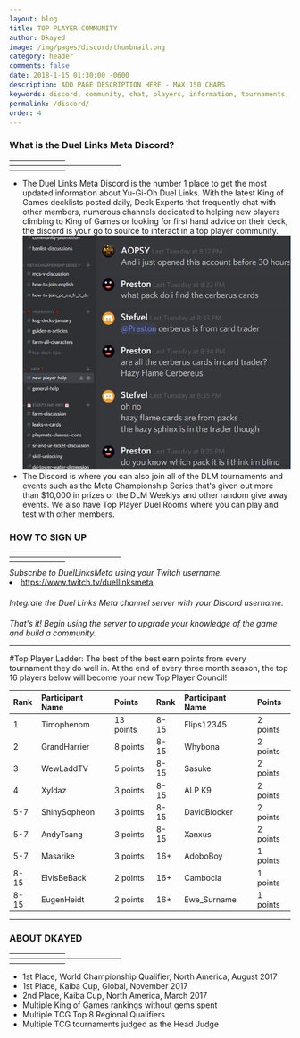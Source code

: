 ```yaml
---
layout: blog
title: TOP PLAYER COMMUNITY
author: Dkayed
image: /img/pages/discord/thumbnail.png
category: header
comments: false
date: 2018-1-15 01:30:00 -0600
description: ADD PAGE DESCRIPTION HERE - MAX 150 CHARS
keywords: discord, community, chat, players, information, tournaments, friends, find friends
permalink: /discord/
order: 4
---
```


<div class="section">
    <h3 class="text-center">What is the Duel Links Meta Discord?</h3>
    <hr style="width: 100px; border-color: #D8D8D8; margin-bottom: 8px;
    margin-top: 8px;">
    <hr style="width: 200px; border-color: #D8D8D8; margin-bottom: 8px;
    margin-top: 8px;">
    <hr style="width: 100px; border-color: #D8D8D8; margin-bottom: 8px;
    margin-top: 8px;"> 
    <div class="section text-center">
        <ul class="list-unstyled" id="about-list">
            <li>The Duel Links Meta Discord is the number 1 place to get the most updated information about Yu-Gi-Oh Duel Links. With the latest King of Games decklists posted daily, Deck Experts that frequently chat with other members, numerous channels dedicated to helping new players climbing to King of Games or looking for first hand advice on their deck, the discord is your go to source to interact in a top player community.</li>
            

<div>
    <img src="/img/logos/discordpromo.png" class="mx-auto d-block">
</div>
            <li>The Discord is where you can also join all of the DLM tournaments and events such as the Meta Championship Series that's given out more than $10,000 in prizes or the DLM Weeklys and other random give away events. We also have Top Player Duel Rooms where you can play and test with other members.</li>
        </ul>
    </div>
</div>



<div class="section">
    <h3 class="text-center">HOW TO SIGN UP</h3>
    <hr style="width: 100px; border-color: #D8D8D8; margin-bottom: 8px;
    margin-top: 8px;">
    <hr style="width: 200px; border-color: #D8D8D8; margin-bottom: 8px;
    margin-top: 8px;">
    <hr style="width: 100px; border-color: #D8D8D8; margin-bottom: 8px;
    margin-top: 8px;">
    <div class="section text-center">
        <span class="fa-stack fa-3x">
            <span class="fa fa-circle-thin fa-stack-2x"></span>
            <span class="fa fa-twitch fa-stack-1x" style="padding-top: 4px;"></span>
        </span>
    </div>
    <div style="margin-top: 10px;" class="text-center">
        <i>Subscribe to DuelLinksMeta using your Twitch username.</i>
        <a href="twitch.tv/duellinksmeta"><li>https://www.twitch.tv/duellinksmeta</li></a>
    </div>
    <div style="margin-top: 20px;" class="text-center">
        <span class="fa-stack fa-3x">
            <span class="fa fa-circle-thin fa-stack-2x"></span>
            <span class="fa fa-gamepad fa-stack-1x"></span>
        </span>   
    </div>
    <div style="margin-top: 10px;" class="text-center">
        <i>Integrate the Duel Links Meta channel server with your Discord username.</i>
    </div>
    <div style="margin-top: 20px;" class="text-center">
        <span class="fa-stack fa-3x">
            <span class="fa fa-circle-thin fa-stack-2x"></span>
            <span class="fa fa-comments fa-stack-1x"></span>
        </span>  
    </div>
    <div style="margin-top: 10px;" class="text-center">
        <i>That's it! Begin using the server to upgrade your knowledge of the game and build a community.</i>
    </div>
</div>

<hr style="border-color: #B5B5B5;">

#Top Player Ladder: The best of the best earn points from every tournament they do well in. At the end of every three month season, the top 16 players below will become your new Top Player Council!

|Rank|Participant Name|Points|Rank|Participant Name|Points
| :-------- | :-------- | :-------- | :-------- | :-------- | :-------- |
|1|Timophenom|13 points|8-15|Flips12345|2 points|
|2|GrandHarrier|8 points|8-15|Whybona|2 points|
|3|WewLaddTV|5 points|8-15|Sasuke|2 points|
|4|Xyldaz|3 points|8-15|ALP K9|2 points|
|5-7|ShinySopheon|3 points|8-15|DavidBlocker|2 points| 
|5-7|AndyTsang|3 points|8-15|Xanxus|2 points|
|5-7|Masarike|3 points|16+|AdoboBoy|1 points|
|8-15|ElvisBeBack|2 points|16+|Cambocla|1 points|
|8-15|EugenHeidt|2 points|16+|Ewe_Surname|1 points|

<hr style="border-color: #B5B5B5;">

<div class="section">
    <h3 class="text-center">ABOUT DKAYED</h3>
    <hr style="width: 100px; border-color: #D8D8D8; margin-bottom: 8px;
    margin-top: 8px;">
    <hr style="width: 200px; border-color: #D8D8D8; margin-bottom: 8px;
    margin-top: 8px;">
    <hr style="width: 100px; border-color: #D8D8D8; margin-bottom: 8px;
    margin-top: 8px;"> 
    <div class="section text-center">
        <ul class="list-unstyled" id="about-list">
            <li>1st Place, World Championship Qualifier, North America, August 2017</li>
            <li>1st Place, Kaiba Cup, Global, November 2017</li>
            <li>2nd Place, Kaiba Cup, North America, March 2017</li>
            <li>Multiple King of Games rankings without gems spent</li>
            <li>Multiple TCG Top 8 Regional Qualifiers</li>
            <li>Multiple TCG tournaments judged as the Head Judge</li>        
        </ul>
    </div>
</div>

